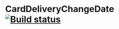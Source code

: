# CardDeliveryChangeDate [![Build status](https://ci.appveyor.com/api/projects/status/062xdcu4eptsglt9?svg=true)](https://ci.appveyor.com/project/DariaZinchenko/carddeliverychangedate)
